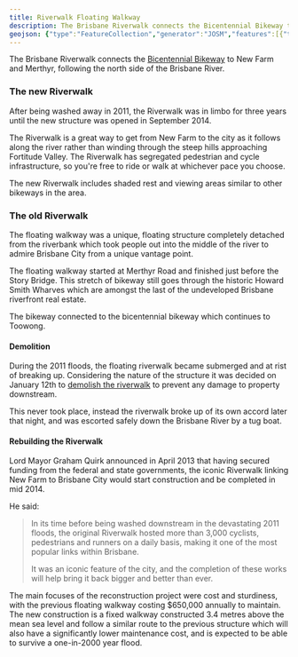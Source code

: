 ```yaml
---
title: Riverwalk Floating Walkway
description: The Brisbane Riverwalk connects the Bicentennial Bikeway to New Farm and Merthyr, following the north side of the Brisbane River.
geojson: {"type":"FeatureCollection","generator":"JOSM","features":[{"type":"Feature","properties":{"highway":"path","bicycle":"yes"},"geometry":{"type":"LineString","coordinates":[[153.04184960994272,-27.4715772063541],[153.04143192696102,-27.471959020498463],[153.04110284339967,-27.47089218354394],[153.0405206186373,-27.47101571256211],[153.03973588091407,-27.46708517591395],[153.03986245151458,-27.46662473244874],[153.03978650915428,-27.466411355556538],[153.0396219673736,-27.466007061364824],[153.03905239967125,-27.46560276569017],[153.03905239967125,-27.46528831247356],[153.03852080314908,-27.46470432554844],[153.03871065904988,-27.463760955518357],[153.03792592132666,-27.462806346674643],[153.0364956735408,-27.46219988499758],[153.0345338292328,-27.462323423757937]]}}]}
---
```

The Brisbane Riverwalk connects the <a href="../bicentennial-bikeway/">Bicentennial Bikeway</a> to New Farm and Merthyr, following the north side of the Brisbane River.

<h3>The new Riverwalk</h3>
After being washed away in 2011, the Riverwalk was in limbo for three years until the new structure was opened in September 2014.

The Riverwalk is a great way to get from New Farm to the city as it follows along the river rather than winding through the steep hills approaching Fortitude Valley. The Riverwalk has segregated pedestrian and cycle infrastructure, so you're free to ride or walk at whichever pace you choose.

The new Riverwalk includes shaded rest and viewing areas similar to other bikeways in the area.

<h3>The old Riverwalk</h3>
The floating walkway was a unique, floating structure completely detached from the riverbank which took people out into the middle of the river to admire Brisbane City from a unique vantage point.

The floating walkway started at Merthyr Road and finished just before the Story Bridge. This stretch of bikeway still goes through the historic Howard Smith Wharves which are amongst the last of the undeveloped Brisbane riverfront real estate.

The bikeway connected to the bicentennial bikeway which continues to Toowong.

<h4>Demolition</h4>
During the 2011 floods, the floating riverwalk became submerged and at rist of breaking up. Considering the nature of the structure it was decided on January 12th to <a href="http://www.brisbanetimes.com.au/environment/weather/explosives-destroy-riverwalk-20110112-19nwp.html">demolish the riverwalk</a> to prevent any damage to property downstream.

This never took place, instead the riverwalk broke up of its own accord later that night, and was escorted safely down the Brisbane River by a tug boat.

<h4>Rebuilding the Riverwalk</h4>
Lord Mayor Graham Quirk announced in April 2013 that having secured funding from the federal and state governments, the iconic Riverwalk linking New Farm to Brisbane City would start construction and be completed in mid 2014.

He said:

<blockquote>
In its time before being washed downstream in the devastating 2011 floods, the original Riverwalk hosted more than 3,000 cyclists, pedestrians and runners on a daily basis, making it one of the most popular links within Brisbane.

It was an iconic feature of the city, and the completion of these works will help bring it back bigger and better than ever.

</blockquote>
The main focuses of the reconstruction project were cost and sturdiness, with the previous floating walkway costing $650,000 annually to maintain. The new construction is a fixed walkway constructed 3.4 metres above the mean sea level and follow a similar route to the previous structure which will also have a significantly lower maintenance cost, and is expected to be able to survive a one-in-2000 year flood.
